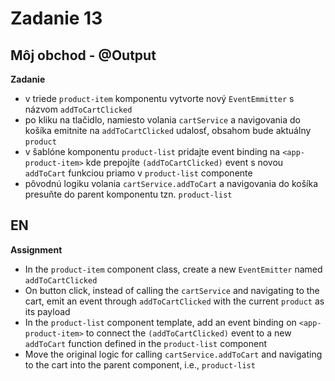 # Zadanie 13

## Môj obchod - @Output

**Zadanie**

- v triede `product-item` komponentu vytvorte nový `EventEmmitter` s názvom `addToCartClicked`
- po kliku na tlačidlo, namiesto volania `cartService` a navigovania do košíka emitnite na `addToCartClicked` udalosť, obsahom bude aktuálny `product`
- v šablóne komponentu `product-list` pridajte event binding na `<app-product-item>` kde prepojíte `(addToCartClicked)` event s novou `addToCart` funkciou priamo v `product-list` componente
- pôvodnú logiku volania `cartService.addToCart` a navigovania do košíka presuňte do parent komponentu tzn. `product-list`

## EN

**Assignment**

* In the `product-item` component class, create a new `EventEmitter` named `addToCartClicked`
* On button click, instead of calling the `cartService` and navigating to the cart, emit an event through `addToCartClicked` with the current `product` as its payload
* In the `product-list` component template, add an event binding on `<app-product-item>` to connect the `(addToCartClicked)` event to a new `addToCart` function defined in the `product-list` component
* Move the original logic for calling `cartService.addToCart` and navigating to the cart into the parent component, i.e., `product-list`
